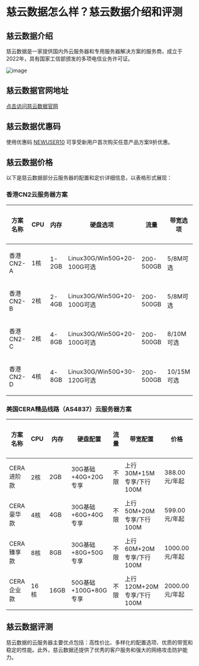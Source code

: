 # 慈云数据怎么样？慈云数据介绍和评测

## 慈云数据介绍
慈云数据是一家提供国内外云服务器和专用服务器解决方案的服务商，成立于2022年，具有国家工信部颁发的多项电信业务许可证。

![image](https://github.com/cnahha10year/ciyun/assets/157264939/4350b2c7-2828-4c58-b58c-de72f915c2bd)

## 慈云数据官网地址
[点击访问慈云数据官网](https://www.zovps.com/aff/NTBXOLUE)

## 慈云数据优惠码
使用优惠码 [NEWUSER10](https://www.zovps.com/aff/NTBXOLUE) 可享受新用户首次购买任意产品方案9折优惠。

## 慈云数据价格
以下是慈云数据部分云服务器的配置和定价详细信息，以表格形式展现：

### 香港CN2云服务器方案
| 方案名称   | CPU | 内存 | 硬盘选项 | 流量 | 带宽选项 | 价格  | 购买链接 |
|---------|-----|------|----------|------|--------|-------|---------|
| 香港CN2-A | 1核 | 1-2GB | Linux30G/Win50G+20-100G可选 | 200-500GB | 5/8M可选 | 18.00元/月起 | [购买链接](https://www.zovps.com/aff/NTBXOLUE) |
| 香港CN2-B | 2核 | 2-4GB | Linux30G/Win50G+20-100G可选 | 200-500GB | 5/8M可选 | 28.88元/月起 | [购买链接](https://www.zovps.com/aff/NTBXOLUE) |
| 香港CN2-C | 2核 | 4-8GB | Linux30G/Win50G+20-100G可选 | 200-500GB | 8/10M可选 | 36.00元/月起 | [购买链接](https://www.zovps.com/aff/NTBXOLUE) |
| 香港CN2-D | 4核 | 4-8GB | Linux30G/Win50G+30-120G可选 | 200-500GB | 10/15M可选 | 52.00元/月起 | [购买链接](https://www.zovps.com/aff/NTBXOLUE) |

### 美国CERA精品线路（AS4837）云服务器方案
| 方案名称       | CPU | 内存 | 硬盘配置        | 流量 | 带宽配置                     | 价格    | 购买链接 |
|-------------|-----|------|----------------|------|---------------------------|---------|---------|
| CERA进阶款   | 2核 | 2GB  | 30G基础+40G+20G专享 | 不限  | 上行30M+15M专享/下行100M | 388.00元/年起 | [购买链接](https://www.zovps.com/aff/NTBXOLUE) |
| CERA豪华款   | 4核 | 4GB  | 30G基础+60G+40G专享 | 不限  | 上行50M+20M专享/下行100M | 599.00元/年起 | [购买链接](https://www.zovps.com/aff/NTBXOLUE) |
| CERA臻享款   | 8核 | 8GB  | 30G基础+80G+50G专享 | 不限  | 上行60M+20M专享/下行100M | 1000.00元/年起 | [购买链接](https://www.zovps.com/aff/NTBXOLUE) |
| CERA企业款   | 16核| 16GB | 50G基础+100G+80G专享| 不限  | 上行120M+20M专享/下行100M| 2000.00元/年起 | [购买链接](https://www.zovps.com/aff/NTBXOLUE) |

## 慈云数据评测
慈云数据的云服务器主要优点包括：高性价比、多样化的配置选项、优质的带宽和稳定的性能。此外，慈云数据还提供了优秀的客户服务和强大的网络攻击防护能力。
